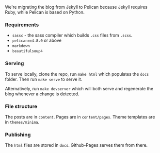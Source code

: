 We're migrating the blog from Jekyll to Pelican because Jekyll requires Ruby, while Pelican is based on Python.

### Requirements
- `sassc` - the sass compiler which builds `.css` files from `.scss`.
- `pelican==4.8.0` or above
- `markdown`
- `beautifulsoup4`

### Serving
To serve locally, clone the repo, run `make html` which populates the `docs` folder. Then run `make serve` to serve it.

Alternatively, run `make devserver` which will both serve and regenerate the blog whenever a change is detected.

### File structure
The posts are in `content`. Pages are in `content/pages`. Theme templates are in `themes/minima`.

### Publishing
The `html` files are stored in `docs`. Github-Pages serves them from there.
